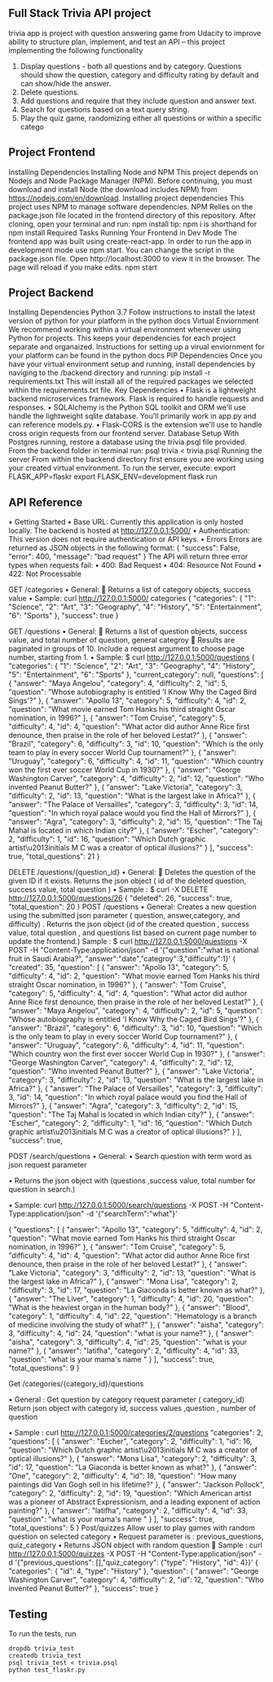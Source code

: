 ## Full Stack Trivia API project

trivia app  is  project  with  question answering game from Udacity  to improve ability to structure plan, implement, and test an API – 
this project implementing the following functionality 
1.	Display questions - both all questions and by category. Questions should show the question, category and difficulty rating by default and can show/hide the answer.
2.	Delete questions.
3.	Add questions and require that they include question and answer text.
4.	Search for questions based on a text query string.
5.	Play the quiz game, randomizing either all questions or within a specific catego
## Project Frontend 
Installing Dependencies
Installing Node and NPM
This project depends on Nodejs and Node Package Manager (NPM). Before continuing, you must download and install Node (the download includes NPM) from https://nodejs.com/en/download.
Installing project dependencies
This project uses NPM to manage software dependencies. NPM Relies on the package.json file located in the frontend directory of this repository. After cloning, open your terminal and run:
npm install
tip: npm i is shorthand for npm install
Required Tasks
Running Your Frontend in Dev Mode
The frontend app was built using create-react-app. In order to run the app in development mode use npm start. You can change the script in the package.json file.
Open http://localhost:3000 to view it in the browser. The page will reload if you make edits.
npm start

## Project  Backend
Installing Dependencies
Python 3.7
Follow instructions to install the latest version of python for your platform in the python docs
Virtual Enviornment
We recommend working within a virtual environment whenever using Python for projects. This keeps your dependencies for each project separate and organaized. Instructions for setting up a virual enviornment for your platform can be found in the python docs
PIP Dependencies
Once you have your virtual environment setup and running, install dependencies by naviging to the /backend directory and running:
pip install -r requirements.txt
This will install all of the required packages we selected within the requirements.txt file.
Key Dependencies
•	Flask is a lightweight backend microservices framework. Flask is required to handle requests and responses.
•	SQLAlchemy is the Python SQL toolkit and ORM we'll use handle the lightweight sqlite database. You'll primarily work in app.py and can reference models.py.
•	Flask-CORS is the extension we'll use to handle cross origin requests from our frontend server.
Database Setup
With Postgres running, restore a database using the trivia.psql file provided. From the backend folder in terminal run:
psql trivia < trivia.psql
Running the server
From within the backend directory first ensure you are working using your created virtual environment.
To run the server, execute:
export FLASK_APP=flaskr
export FLASK_ENV=development
flask run


## API Reference 

•	Getting Started
•	Base URL: Currently this application is only hosted locally. The backend is hosted at http://127.0.0.1:5000/
•	Authentication: This version does not require authentication or API keys.
•	Errors
Errors are returned as JSON objects in the following format:
{
    "success": False, 
    "error": 400,
    "message": "bad request"
}
The API will return three error types when requests fail:
•	400: Bad Request
•	404: Resource Not Found
•	422: Not Processable

GET /categories
•	General:
	Returns a list of category objects, success value
•	Sample: curl http://127.0.0.1:5000/ categories 
{
  "categories": {
    "1": "Science", 
    "2": "Art", 
    "3": "Geography", 
    "4": "History", 
    "5": "Entertainment", 
    "6": "Sports"
  }, 
  "success": true
}

GET /questions
•	General:
	Returns a list of question objects, success value, and total number of question, general categroy
	Results are paginated in groups of 10. Include a request argument to choose page number, starting from 1.
•	Sample: $ curl  http://127.0.0.1:5000/questions
{
  "categories": {
    "1": "Science", 
    "2": "Art", 
    "3": "Geography", 
    "4": "History", 
    "5": "Entertainment", 
    "6": "Sports"
  }, 
  "current_category": null, 
  "questions": [
    {
      "answer": "Maya Angelou", 
      "category": 4, 
      "difficulty": 2, 
      "id": 5, 
      "question": "Whose autobiography is entitled 'I Know Why the Caged Bird Sings'?"
    }, 
    {
      "answer": "Apollo 13", 
      "category": 5, 
      "difficulty": 4, 
      "id": 2, 
      "question": "What movie earned Tom Hanks his third straight Oscar nomination, in 1996?"
    }, 
    {
      "answer": "Tom Cruise", 
      "category": 5, 
      "difficulty": 4, 
      "id": 4, 
      "question": "What actor did author Anne Rice first denounce, then praise in the role of her beloved Lestat?"
    }, 
    {
      "answer": "Brazil", 
      "category": 6, 
      "difficulty": 3, 
      "id": 10, 
      "question": "Which is the only team to play in every soccer World Cup tournament?"
    }, 
    {
      "answer": "Uruguay", 
      "category": 6, 
      "difficulty": 4, 
      "id": 11, 
      "question": "Which country won the first ever soccer World Cup in 1930?"
    }, 
    {
      "answer": "George Washington Carver", 
      "category": 4, 
      "difficulty": 2, 
      "id": 12, 
      "question": "Who invented Peanut Butter?"
    }, 
    {
      "answer": "Lake Victoria", 
      "category": 3, 
      "difficulty": 2, 
      "id": 13, 
      "question": "What is the largest lake in Africa?"
    }, 
    {
      "answer": "The Palace of Versailles", 
      "category": 3, 
      "difficulty": 3, 
      "id": 14, 
      "question": "In which royal palace would you find the Hall of Mirrors?"
    }, 
    {
      "answer": "Agra", 
      "category": 3, 
      "difficulty": 2, 
      "id": 15, 
      "question": "The Taj Mahal is located in which Indian city?"
    }, 
    {
      "answer": "Escher", 
      "category": 2, 
      "difficulty": 1, 
      "id": 16, 
      "question": "Which Dutch graphic artist\u2013initials M C was a creator of optical illusions?"
    }
  ], 
  "success": true, 
  "total_questions": 21
}

DELETE /questions/{question_id}
•	General:
	Deletes the question of the given  ID if it exists. Returns the json object ( id of the deleted question, success value, total question )
•	Sample : $ curl -X DELETE  http://127.0.0.1:5000/questions/26
{
  "deleted": 26, 
  "success": true, 
  "total_question": 20
}
POST /questions
•	General:
Creates a new question using the submitted json parameter ( question, answer,category, and difficulty)
. Returns the json object (id of the created question , success value, total question , and questions  list based on current page number to update the frontend.)
 Sample : $ curl http://127.0.0.1:5000/questions -X POST -H "Content-Type:application/json" -d '{"question":"what is national fruit in Saudi Arabia?", "answer":"date","categroy":3,"difficulty":1}'
{
  "created": 35, 
  "question": [
    {
      "answer": "Apollo 13", 
      "category": 5, 
      "difficulty": 4, 
      "id": 2, 
      "question": "What movie earned Tom Hanks his third straight Oscar nomination, in 1996?"
    }, 
    {
      "answer": "Tom Cruise", 
      "category": 5, 
      "difficulty": 4, 
      "id": 4, 
      "question": "What actor did author Anne Rice first denounce, then praise in the role of her beloved Lestat?"
    }, 
    {
      "answer": "Maya Angelou", 
      "category": 4, 
      "difficulty": 2, 
      "id": 5, 
      "question": "Whose autobiography is entitled 'I Know Why the Caged Bird Sings'?"
    }, 
    {
      "answer": "Brazil", 
      "category": 6, 
      "difficulty": 3, 
      "id": 10, 
      "question": "Which is the only team to play in every soccer World Cup tournament?"
    }, 
    {
      "answer": "Uruguay", 
      "category": 6, 
      "difficulty": 4, 
      "id": 11, 
      "question": "Which country won the first ever soccer World Cup in 1930?"
    }, 
    {
      "answer": "George Washington Carver", 
      "category": 4, 
      "difficulty": 2, 
      "id": 12, 
      "question": "Who invented Peanut Butter?"
    }, 
    {
      "answer": "Lake Victoria", 
      "category": 3, 
      "difficulty": 2, 
      "id": 13, 
      "question": "What is the largest lake in Africa?"
    }, 
    {
      "answer": "The Palace of Versailles", 
      "category": 3, 
      "difficulty": 3, 
      "id": 14, 
      "question": "In which royal palace would you find the Hall of Mirrors?"
    }, 
    {
      "answer": "Agra", 
      "category": 3, 
      "difficulty": 2, 
      "id": 15, 
      "question": "The Taj Mahal is located in which Indian city?"
    }, 
    {
      "answer": "Escher", 
      "category": 2, 
      "difficulty": 1, 
      "id": 16, 
      "question": "Which Dutch graphic artist\u2013initials M C was a creator of optical illusions?"
    }
  ], 
  "success": true, 
  

POST /search/questions
•	General:
•	Search question with term word as json request parameter 

•	Returns the json object with (questions ,success value, total number for question in search.)

•	Sample: curl  http://127.0.0.1:5000/search/questions -X POST -H "Content-Type:application/json" -d '{"searchTerm":"what"}'

{
  "questions": [
    {
      "answer": "Apollo 13", 
      "category": 5, 
      "difficulty": 4, 
      "id": 2, 
      "question": "What movie earned Tom Hanks his third straight Oscar nomination, in 1996?"
    }, 
    {
      "answer": "Tom Cruise", 
      "category": 5, 
      "difficulty": 4, 
      "id": 4, 
      "question": "What actor did author Anne Rice first denounce, then praise in the role of her beloved Lestat?"
    }, 
    {
      "answer": "Lake Victoria", 
      "category": 3, 
      "difficulty": 2, 
      "id": 13, 
      "question": "What is the largest lake in Africa?"
    }, 
    {
      "answer": "Mona Lisa", 
      "category": 2, 
      "difficulty": 3, 
      "id": 17, 
      "question": "La Giaconda is better known as what?"
    }, 
    {
      "answer": "The Liver", 
      "category": 1, 
      "difficulty": 4, 
      "id": 20, 
      "question": "What is the heaviest organ in the human body?"
    }, 
    {
      "answer": "Blood", 
      "category": 1, 
      "difficulty": 4, 
      "id": 22, 
      "question": "Hematology is a branch of medicine involving the study of what?"
    }, 
    {
      "answer": "aisha", 
      "category": 3, 
      "difficulty": 4, 
      "id": 24, 
      "question": "what is your name?"
    }, 
    {
      "answer": "aisha", 
      "category": 3, 
      "difficulty": 4, 
      "id": 25, 
      "question": "what is your name?"
    }, 
    {
      "answer": "latifha", 
      "category": 2, 
      "difficulty": 4, 
      "id": 33, 
      "question": "what is your mama's name "
    }
  ], 
  "success": true, 
  "total_questions": 9
}

Get  /categories/{category_id}/questions

•	General : 
   Get question by category  request parameter  (  category_id)
Return json object with category id, success values ,question , number of question 

•	Sample :  curl  http://127.0.0.1:5000/categories/2/questions
"categories": 2, 
  "questions": [
    {
      "answer": "Escher", 
      "category": 2, 
      "difficulty": 1, 
      "id": 16, 
      "question": "Which Dutch graphic artist\u2013initials M C was a creator of optical illusions?"
    }, 
    {
      "answer": "Mona Lisa", 
      "category": 2, 
      "difficulty": 3, 
      "id": 17, 
      "question": "La Giaconda is better known as what?"
    }, 
    {
      "answer": "One", 
      "category": 2, 
      "difficulty": 4, 
      "id": 18, 
      "question": "How many paintings did Van Gogh sell in his lifetime?"
    }, 
    {
      "answer": "Jackson Pollock", 
      "category": 2, 
      "difficulty": 2, 
      "id": 19, 
      "question": "Which American artist was a pioneer of Abstract Expressionism, and a leading exponent of action painting?"
    }, 
    {
      "answer": "latifha", 
      "category": 2, 
      "difficulty": 4, 
      "id": 33, 
      "question": "what is your mama's name "
    }
  ], 
  "success": true, 
  "total_questions": 5
}
Post/quizzes
Allow user to play games  with random question on selected category 
•	Request parameter is : previous_questions, quiz_category
•	Returns JSON object with random question
	Sample : curl  http://127.0.0.1:5000/quizzes -X POST -H "Content-Type:application/json" -d '{"previous_questions": [],"quiz_category": {"type": "History", "id": 4}}'
{
  "categories": {
    "id": 4, 
    "type": "History"
  }, 
  "question": {
    "answer": "George Washington Carver", 
    "category": 4, 
    "difficulty": 2, 
    "id": 12, 
    "question": "Who invented Peanut Butter?"
  }, 
  "success": true
}

## Testing
To run the tests, run
```
dropdb trivia_test
createdb trivia_test
psql trivia_test < trivia.psql
python test_flaskr.py
```